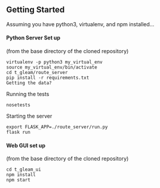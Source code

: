## Getting Started

Assuming you have python3, virtualenv, and npm installed...

#### Python Server Set up
(from the base directory of the cloned repository)

```
virtualenv -p python3 my_virtual_env  
source my_virtual_env/bin/activate
cd t_gleam/route_server
pip install -r requirements.txt
Getting the data?
```

Running the tests
```
nosetests
```

Starting the server
```
export FLASK_APP=./route_server/run.py
flask run
```

#### Web GUI set up
(from the base directory of the cloned repository)

```
cd t_gleam_ui
npm install
npm start
```
